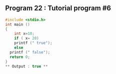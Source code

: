 ## Program 22 : Tutorial program #6 
```C 
#include <stdio.h>
int main ()
{
    int x=10;
    if ( x= 20)
    printf (" true");
    else
  printf (" false");
  return 0;
}
** Output : true **
